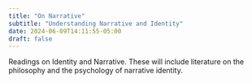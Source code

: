```yaml
---
title: "On Narrative"
subtitle: "Understanding Narrative and Identity"
date: 2024-06-09T14:11:55-05:00
draft: false
---
```


Readings on Identity and Narrative. These will include literature on the philosophy and the psychology of narrative identity.
